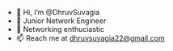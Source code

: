 - 👋 Hi, I’m @DhruvSuvagia
- 👀 Junior Network Engineer
- 🌱 Networking enthuciastic
- 📫 Reach me at dhruvsuvagia22@gmail.com

<!---
DhruvSuvagia/DhruvSuvagia is a ✨ special ✨ repository because its `README.md` (this file) appears on your GitHub profile.
You can click the Preview link to take a look at your changes.
--->
